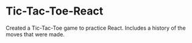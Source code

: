 # Tic-Tac-Toe-React

Created a Tic-Tac-Toe game to practice React. Includes a history of the moves that were made. 
